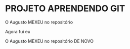 # PROJETO APRENDENDO GIT

O Augusto MEXEU no repositório

Agora fui eu

O Augusto MEXEU no repositório DE NOVO
